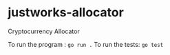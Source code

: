 # justworks-allocator
Cryptocurrency Allocator

To run the program : `go run .`
To run the tests: `go test`
